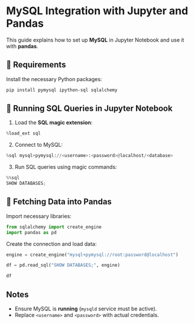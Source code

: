 # MySQL Integration with Jupyter and Pandas


This guide explains how to set up **MySQL** in Jupyter Notebook and use it with **pandas**.

## 🚀 Requirements
Install the necessary Python packages:
```bash
pip install pymysql ipython-sql sqlalchemy
```

## 🔹 Running SQL Queries in Jupyter Notebook
1. Load the **SQL magic extension**:
```python
%load_ext sql
```

2. Connect to MySQL:
```python
%sql mysql+pymysql://<username>:<password>@localhost/<database>
```

3. Run SQL queries using magic commands:
```python
%%sql
SHOW DATABASES;
```

## 📌 Fetching Data into Pandas
Import necessary libraries:
```python
from sqlalchemy import create_engine
import pandas as pd
```

Create the connection and load data:
```python
engine = create_engine("mysql+pymysql://root:password@localhost")

df = pd.read_sql("SHOW DATABASES;", engine)

df
```

## Notes
- Ensure MySQL is **running** (`mysqld` service must be active).
- Replace `<username>` and `<password>` with actual credentials.


